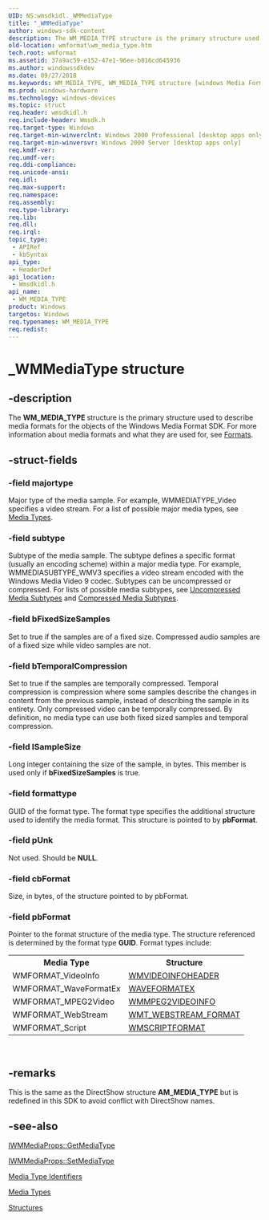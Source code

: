 ```yaml
---
UID: NS:wmsdkidl._WMMediaType
title: "_WMMediaType"
author: windows-sdk-content
description: The WM_MEDIA_TYPE structure is the primary structure used to describe media formats for the objects of the Windows Media Format SDK. For more information about media formats and what they are used for, see Formats.
old-location: wmformat\wm_media_type.htm
tech.root: wmformat
ms.assetid: 37a9ac59-e152-47e1-96ee-b816cd645936
ms.author: windowssdkdev
ms.date: 09/27/2018
ms.keywords: WM_MEDIA_TYPE, WM_MEDIA_TYPE structure [windows Media Format], _WMMediaType, wmformat.wm_media_type, wmsdkidl/WM_MEDIA_TYPE
ms.prod: windows-hardware
ms.technology: windows-devices
ms.topic: struct
req.header: wmsdkidl.h
req.include-header: Wmsdk.h
req.target-type: Windows
req.target-min-winverclnt: Windows 2000 Professional [desktop apps only],Windows Media Format 7 SDK, or later versions of the SDK
req.target-min-winversvr: Windows 2000 Server [desktop apps only]
req.kmdf-ver: 
req.umdf-ver: 
req.ddi-compliance: 
req.unicode-ansi: 
req.idl: 
req.max-support: 
req.namespace: 
req.assembly: 
req.type-library: 
req.lib: 
req.dll: 
req.irql: 
topic_type:
 - APIRef
 - kbSyntax
api_type:
 - HeaderDef
api_location:
 - Wmsdkidl.h
api_name:
 - WM_MEDIA_TYPE
product: Windows
targetos: Windows
req.typenames: WM_MEDIA_TYPE
req.redist: 
---
```


# _WMMediaType structure


## -description



The <b>WM_MEDIA_TYPE </b>structure is the primary structure used to describe media formats for the objects of the Windows Media Format SDK. For more information about media formats and what they are used for, see <a href="https://msdn.microsoft.com/7c602643-f1fc-4fbd-a739-4296dc758bc9">Formats</a>.




## -struct-fields




### -field majortype

Major type of the media sample. For example, WMMEDIATYPE_Video specifies a video stream. For a list of possible major media types, see <a href="https://msdn.microsoft.com/00dcbb20-09ed-44c5-992c-20f3d17ad47c">Media Types</a>.


### -field subtype

Subtype of the media sample. The subtype defines a specific format (usually an encoding scheme) within a major media type. For example, WMMEDIASUBTYPE_WMV3 specifies a video stream encoded with the Windows Media Video 9 codec. Subtypes can be uncompressed or compressed. For lists of possible media subtypes, see <a href="https://msdn.microsoft.com/5586e62a-d0f5-45cc-a690-4efa244b3f32">Uncompressed Media Subtypes</a> and <a href="https://msdn.microsoft.com/0ed6b4e8-6450-4484-90d6-efa2f9101782">Compressed Media Subtypes</a>.


### -field bFixedSizeSamples

Set to true if the samples are of a fixed size. Compressed audio samples are of a fixed size while video samples are not.


### -field bTemporalCompression

Set to true if the samples are temporally compressed. Temporal compression is compression where some samples describe the changes in content from the previous sample, instead of describing the sample in its entirety. Only compressed video can be temporally compressed. By definition, no media type can use both fixed sized samples and temporal compression.


### -field lSampleSize

Long integer containing the size of the sample, in bytes. This member is used only if <b>bFixedSizeSamples</b> is true.


### -field formattype

GUID of the format type. The format type specifies the additional structure used to identify the media format. This structure is pointed to by <b>pbFormat</b>.


### -field pUnk

Not used. Should be <b>NULL</b>.


### -field cbFormat

Size, in bytes, of the structure pointed to by pbFormat.


### -field pbFormat

Pointer to the format structure of the media type. The structure referenced is determined by the format type <b>GUID</b>. Format types include:<table>
<tr>
<th>Media Type</th>
<th>Structure</th>
</tr>
<tr>
<td>WMFORMAT_VideoInfo</td>
<td>
<a href="https://msdn.microsoft.com/cf079efd-1759-4787-8aeb-85543847ac44">WMVIDEOINFOHEADER</a>
</td>
</tr>
<tr>
<td>WMFORMAT_WaveFormatEx</td>
<td>
<a href="https://msdn.microsoft.com/a25fef3b-8d0c-42de-8008-245f9560da44">WAVEFORMATEX</a>
</td>
</tr>
<tr>
<td>WMFORMAT_MPEG2Video</td>
<td>
<a href="https://msdn.microsoft.com/e5907b04-200c-4459-971b-3680989a564f">WMMPEG2VIDEOINFO</a>
</td>
</tr>
<tr>
<td>WMFORMAT_WebStream</td>
<td>
<a href="https://msdn.microsoft.com/3a392b33-6c2b-4465-86b4-6614940d7383">WMT_WEBSTREAM_FORMAT</a>
</td>
</tr>
<tr>
<td>WMFORMAT_Script</td>
<td>
<a href="https://msdn.microsoft.com/b7c513ac-9c28-4556-a0c8-f3e0d6efc735">WMSCRIPTFORMAT</a>
</td>
</tr>
</table>
 




## -remarks



This is the same as the DirectShow structure <b>AM_MEDIA_TYPE</b> but is redefined in this SDK to avoid conflict with DirectShow names.




## -see-also




<a href="https://msdn.microsoft.com/8357e5c6-d8c6-4a30-8446-85fa7fa118f7">IWMMediaProps::GetMediaType</a>



<a href="https://msdn.microsoft.com/7a89bf24-6b76-4645-8f39-f1979029d67e">IWMMediaProps::SetMediaType</a>



<a href="https://msdn.microsoft.com/5d903953-cd6b-4fba-b877-8c7ad3aeb87d">Media Type Identifiers</a>



<a href="https://msdn.microsoft.com/00dcbb20-09ed-44c5-992c-20f3d17ad47c">Media Types</a>



<a href="https://msdn.microsoft.com/118ef278-ca4f-4c30-9633-a2d851f5c758">Structures</a>
 

 


